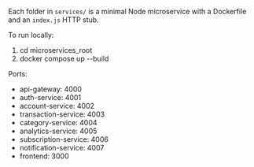 Each folder in `services/` is a minimal Node microservice with a Dockerfile and an `index.js` HTTP stub.

To run locally:
1. cd microservices_root
2. docker compose up --build

Ports:
- api-gateway: 4000
- auth-service: 4001
- account-service: 4002
- transaction-service: 4003
- category-service: 4004
- analytics-service: 4005
- subscription-service: 4006
- notification-service: 4007
- frontend: 3000
